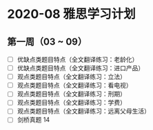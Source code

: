 # 2020-08 雅思学习计划

## 第一周（03 ~ 09） 

  - [ ] 优缺点类题目特点（全文翻译练习：老龄化）
  - [ ] 优缺点类题目特点（全文翻译练习：进口产品）
  - [ ] 观点类题目特点（全文翻译练习：立法）
  - [ ] 观点类题目特点（全文翻译练习：看电视）
  - [ ] 观点类题目特点（全文翻译练习：刑期）
  - [ ] 观点类题目特点（全文翻译练习：学费）
  - [ ] 观点类题目特点（全文翻译练习：远离父母生活）
  - [ ] 剑桥真题 14